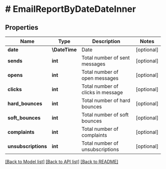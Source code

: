 # # EmailReportByDateDateInner

## Properties

Name | Type | Description | Notes
------------ | ------------- | ------------- | -------------
**date** | **\DateTime** | Date | [optional]
**sends** | **int** | Total number of sent messages | [optional]
**opens** | **int** | Total number of open messages | [optional]
**clicks** | **int** | Total number of clicks in message | [optional]
**hard_bounces** | **int** | Total number of hard bounces | [optional]
**soft_bounces** | **int** | Total number of soft bounces | [optional]
**complaints** | **int** | Total number of complaints | [optional]
**unsubscriptions** | **int** | Total number of unsubscriptions | [optional]

[[Back to Model list]](../../README.md#models) [[Back to API list]](../../README.md#endpoints) [[Back to README]](../../README.md)
